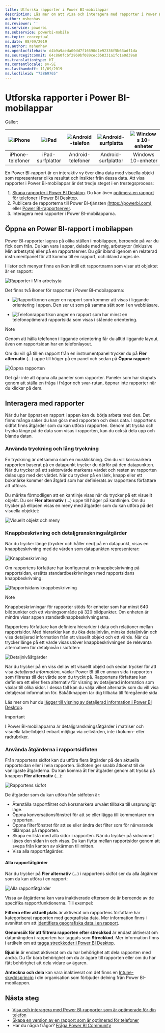 ```yaml
---
title: Utforska rapporter i Power BI-mobilappar
description: Läs mer om att visa och interagera med rapporter i Power BI-mobilappar på din telefon eller surfplatta. Du skapar rapporter i Power BI-tjänsten eller Power BI Desktop och interagerar med dem i mobilapparna.
author: mshenhav
ms.reviewer: ''
ms.service: powerbi
ms.subservice: powerbi-mobile
ms.topic: conceptual
ms.date: 08/09/2019
ms.author: mshenhav
ms.openlocfilehash: d4b9a9aeda00dd7f16690d1e92336f5b63adf1da
ms.sourcegitcommit: 64c860fcbf2969bf089cec358331a1fc1e0d39a8
ms.translationtype: HT
ms.contentlocale: sv-SE
ms.lasthandoff: 11/09/2019
ms.locfileid: "73869765"
---
```

# <a name="explore-reports-in-the-power-bi-mobile-apps"></a>Utforska rapporter i Power BI-mobilappar
Gäller:

| ![iPhone](././media/mobile-reports-in-the-mobile-apps/ios-logo-40-px.png) | ![iPad](././media/mobile-reports-in-the-mobile-apps/ios-logo-40-px.png) | ![Android-telefon](././media/mobile-reports-in-the-mobile-apps/android-logo-40-px.png) | ![Android-surfplatta](././media/mobile-reports-in-the-mobile-apps/android-logo-40-px.png) | ![Windows 10-enheter](./media/mobile-reports-in-the-mobile-apps/win-10-logo-40-px.png) |
|:---: |:---: |:---: |:---: |:---: |
| iPhone-telefoner |iPad-surfplattor |Android-telefoner |Android-surfplattor |Windows 10-enheter |

En Power BI-rapport är en interaktiv vy över dina data med visuella objekt som representerar olika resultat och insikter från dessa data. Att visa rapporter i Power BI-mobilappar är det tredje steget i en trestegsprocess:

1. [Skapa rapporter i Power BI Desktop](../../desktop-report-view.md). Du kan även [optimera en rapport för telefoner](mobile-apps-view-phone-report.md) i Power BI Desktop.
2. Publicera de rapporterna till Power BI-tjänsten [(https://powerbi.com)](https://powerbi.com) eller [Power BI-rapportserver](../../report-server/get-started.md).  
3. Interagera med rapporter i Power BI-mobilapparna.

## <a name="open-a-power-bi-report-in-the-mobile-app"></a>Öppna en Power BI-rapport i mobilappen
Power BI-rapporter lagras på olika ställen i mobilappen, beroende på var du fick dem från. De kan vara i appar, delade med mig, arbetsytor (inklusive Min arbetsyta) eller på en rapportserver. Du går ibland igenom en relaterad instrumentpanel för att komma till en rapport, och ibland anges de.

I listor och menyer finns en ikon intill ett rapportnamn som visar att objektet är en rapport:

![Rapporter i Min arbetsyta](./media/mobile-reports-in-the-mobile-apps/reports-my-workspace.png)

Det finns två ikoner för rapporter i Power BI-mobilapparna:

* ![Rapportikonen](./media/mobile-reports-in-the-mobile-apps/report-default-icon.png) anger en rapport som kommer att visas i liggande orientering i appen. Den ser ut som på samma sätt som i en webbläsare.

* ![Telefonrapportikon](./media/mobile-reports-in-the-mobile-apps/report-phone-icon.png) anger en rapport som har minst en telefonoptimerad rapportsida som visas i stående orientering.

> [!NOTE]
> Genom att hålla telefonen i liggande orientering får du alltid liggande layout, även om rapportsidan har en telefonlayout.

Om du vill gå till en rapport från en instrumentpanel trycker du på **Fler alternativ** (...) uppe till höger på en panel och sedan på **Öppna rapport**:
  
  ![Öppna rapporten](./media/mobile-reports-in-the-mobile-apps/power-bi-android-open-report-tile.png)
  
  Det går inte att öppna alla paneler som rapporter. Paneler som har skapats genom att ställa en fråga i frågor och svar-rutan, öppnar inte rapporter när du klickar på dem.
  
## <a name="interact-with-reports"></a>Interagera med rapporter
När du har öppnat en rapport i appen kan du börja arbeta med den. Det finns många saker du kan göra med rapporten och dess data. I rapportens sidfot finns åtgärder som du kan utföra i rapporten. Genom att trycka och trycka länge på de data som visas i rapporten, kan du också dela upp och blanda datan.

### <a name="using-tap-and-long-tap"></a>Använda tryckning och lång tryckning
En tryckning är detsamma som en musklickning. Om du vill korsmarkera rapporten baserat på en datapunkt trycker du därför på den datapunkten.
När du trycker på ett sektorvärde markeras värdet och resten av rapporten delas upp med det värdet.
När du trycker på en länk, knapp eller ett bokmärke kommer den åtgärd som har definierats av rapportens författare att utföras.

Du märkte förmodligen att en kantlinje visas när du trycker på ett visuellt objekt. Du ser **Fler alternativ** (...) uppe till höger på kantlinjen. Om du trycker på ellipsen visas en meny med åtgärder som du kan utföra på det visuella objektet:

![Visuellt objekt och meny](./media/mobile-reports-in-the-mobile-apps/report-visual-menu.png)

### <a name="tooltip-and-drill-actions"></a>Knappbeskrivning och detaljgranskningsåtgärder

När du trycker länge (trycker och håller ned) på en datapunkt, visas en knappbeskrivning med de värden som datapunkten representerar:

![Knappbeskrivning](./media/mobile-reports-in-the-mobile-apps/report-tooltip.png)

Om rapportens författare har konfigurerat en knappbeskrivning på rapportsidan, ersätts standardbeskrivningen med rapportsidans knappbeskrivning:

![Rapportsidans knappbeskrivning](./media/mobile-reports-in-the-mobile-apps/report-page-tooltip.png)

> [!NOTE]
> Knappbeskrivningar för rapporter stöds för enheter som har minst 640 bildpunkter och ett visningsområde på 320 bildpunkter. Om enheten är mindre visar appen standardknappbeskrivningarna.

Rapportens författare kan definiera hierarkier i data och relationer mellan rapportsidor. Med hierarkier kan du öka detaljnivån, minska detaljnivån och visa detaljerad information från ett visuellt objekt och ett värde. När du trycker länge på ett värde visas utöver knappbeskrivningen de relevanta alternativen för detaljnivån i sidfoten:

![Detaljnivååtgärder](./media/mobile-reports-in-the-mobile-apps/report-drill-actions.png)


När du trycker på en viss del av ett visuellt objekt och sedan trycker för att visa *detaljerad information*, växlar Power BI till en annan sida i rapporten som filtreras till det värde som du tryckt på. Rapportens författare kan definiera ett eller flera alternativ för visning av detaljerad information som växlar till olika sidor. I dessa fall kan du välja vilket alternativ som du vill visa detaljerad information för. Bakåtknappen tar dig tillbaka till föregående sida.


Läs mer om hur du [lägger till visning av detaljerad information i Power BI Desktop](../../desktop-drillthrough.md).
   
   > [!IMPORTANT]
   > I Power BI-mobilapparna är detaljgranskningsåtgärder i matriser och visuella tabellobjekt enbart möjliga via cellvärden, inte i kolumn- eller radrubriker.
   
   
   
### <a name="using-the-actions-in-the-report-footer"></a>Använda åtgärderna i rapportsidfoten
Från rapportens sidfot kan du utföra flera åtgärder på den aktuella rapportsidan eller i hela rapporten. Sidfoten ger snabb åtkomst till de vanligaste åtgärderna. Du kan komma åt fler åtgärder genom att trycka på knappen **Fler alternativ** (...):

![Rapportens sidfot](./media/mobile-reports-in-the-mobile-apps/report-footer.png)

De åtgärder som du kan utföra från sidfoten är:
- Återställa rapportfiltret och korsmarkera urvalet tillbaka till ursprungligt läge.
- Öppna konversationsfönstret för att se eller lägga till kommentarer om rapporten.
- Öppna filterfönstret för att se eller ändra det filter som för närvarande tillämpas på rapporten.
- Skapa en lista med alla sidor i rapporten. När du trycker på sidnamnet läses den sidan in och visas.
Du kan flytta mellan rapportsidor genom att svepa från kanten av skärmen till mitten.
- Visa alla rapportåtgärder.

#### <a name="all-report-actions"></a>Alla rapportåtgärder
När du trycker på **Fler alternativ** (...) i rapportens sidfot ser du alla åtgärder som du kan utföra i en rapport:


![Alla rapportåtgärder](./media/mobile-reports-in-the-mobile-apps/report-all-actions.png)

Vissa av åtgärderna kan vara inaktiverade eftersom de är beroende av de specifika rapportfunktionerna.
Till exempel:

**Filtrera efter aktuell plats** är aktiverat om rapportens författare har kategoriserat rapporten med geografiska data. Mer information finns i avsnittet om att [identifiera geografiska data i en rapport](https://docs.microsoft.com/power-bi/desktop-mobile-geofiltering).

**Genomsök för att filtrera rapporten efter streckkod** är endast aktiverat om datamängden i rapporten har taggats som **Streckkod**. Mer information finns i artikeln om att [tagga streckkoder i Power BI Desktop](https://docs.microsoft.com/power-bi/desktop-mobile-barcodes).

**Bjud in** är endast aktiverat om du har behörighet att dela rapporten med andra. Du får bara behörighet om du är ägare till rapporten eller om du har fått behörighet att dela vidare av ägaren.

**Anteckna och dela** kan vara inaktiverat om det finns en [Intune-skyddsprincip](https://docs.microsoft.com/intune/app-protection-policies) i din organisation som förbjuder delning från Power BI-mobilappen.

## <a name="next-steps"></a>Nästa steg
* [Visa och interagera med Power BI-rapporter som är optimerade för din telefon](mobile-apps-view-phone-report.md)
* [Skapa en version av en rapport som är optimerad för telefoner](../../desktop-create-phone-report.md)
* Har du några frågor? [Fråga Power BI Community](https://community.powerbi.com/)

